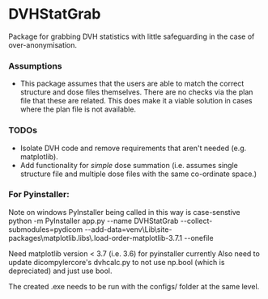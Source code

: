 # DVHStatGrab
Package for grabbing DVH statistics with little safeguarding in the case of over-anonymisation.

### Assumptions
- This package assumes that the users are able to match the correct structure and dose files themselves. There are no checks via the plan file that these are related. This does make it a viable solution in cases where the plan file is not available.

### TODOs
- Isolate DVH code and remove requirements that aren't needed (e.g. matplotlib).
- Add functionality for *simple* dose summation (i.e. assumes single structure file and multiple dose files with the same co-ordinate space.)

### For Pyinstaller:
Note on windows PyInstaller being called in this way is case-senstive
python -m PyInstaller app.py --name DVHStatGrab --collect-submodules=pydicom --add-data=venv\\Lib\\site-packages\\matplotlib.libs\\.load-order-matplotlib-3.7.1 --onefile

Need matplotlib version < 3.7 (i.e. 3.6) for pyinstaller currently
Also need to update dicompylercore's dvhcalc.py to not use np.bool (which is depreciated) and just use bool.

The created .exe needs to be run with the configs/ folder at the same level. 
